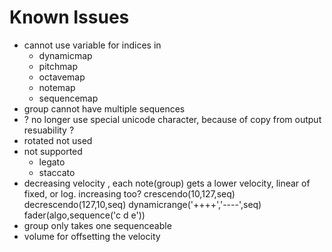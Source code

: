 # Known Issues

- cannot use variable for indices in 
    - dynamicmap
    - pitchmap
    - octavemap
    - notemap
    - sequencemap
- group cannot have multiple sequences
- ? no longer use special unicode character, because of copy from output resuability ? 
- rotated not used 
- not supported
    - legato
    - staccato 
- decreasing velocity , each note(group) gets a lower velocity, linear of fixed, or log. increasing too?
    crescendo(10,127,seq)
    decrescendo(127,10,seq)
        dynamicrange('++++','----',seq)
        fader(algo,sequence('c d e'))
- group only takes one sequenceable
- volume for offsetting the velocity